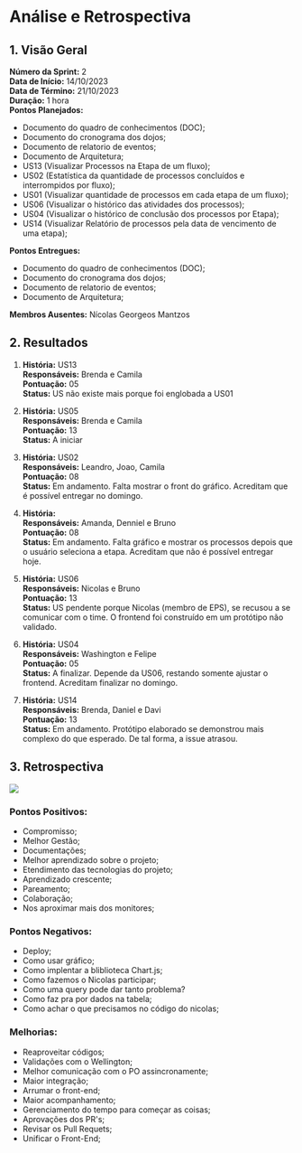 # Análise e Retrospectiva

## 1. Visão Geral
**Número da Sprint:** 2  <br/>
**Data de Início:** 14/10/2023 <br/>
**Data de Término:** 21/10/2023 <br/>
**Duração:** 1 hora <br/>
**Pontos Planejados:** <br/>

  * Documento do quadro de conhecimentos (DOC);
  * Documento do cronograma dos dojos;
  * Documento de relatorio de eventos;
  * Documento de Arquitetura;
  * US13 (Visualizar Processos na Etapa de um fluxo);
  * US02 (Estatística da quantidade de processos concluídos e interrompidos por fluxo);
  * US01 (Visualizar quantidade de processos em cada etapa de um fluxo);
  * US06 (Visualizar o histórico das atividades dos processos);
  * US04 (Visualizar o histórico de conclusão dos processos por Etapa);
  * US14 (Visualizar Relatório de processos pela data de vencimento de uma etapa);

**Pontos Entregues:**

  * Documento do quadro de conhecimentos (DOC);
  * Documento do cronograma dos dojos;
  * Documento de relatorio de eventos;
  * Documento de Arquitetura;

**Membros Ausentes:** Nícolas Georgeos Mantzos

## 2. Resultados
1. **História:** US13 <br/>
**Responsáveis:** Brenda e Camila <br/>
**Pontuação:**  05 <br/>
**Status:** US não existe mais porque foi englobada a US01 <br/>

1. **História:** US05 <br/>
**Responsáveis:** Brenda e Camila <br/>
**Pontuação:** 13 <br/>
**Status:** A iniciar <br/>

1. **História:** US02 <br/>
**Responsáveis:** Leandro, Joao, Camila <br/>
**Pontuação:** 08 <br/>
**Status:** Em andamento. Falta mostrar o front do gráfico. Acreditam que é possível entregar no domingo. <br/>

1. **História:** <br/>
**Responsáveis:** Amanda, Denniel e Bruno <br/>
**Pontuação:** 08 <br/>
**Status:** Em andamento. Falta gráfico e mostrar os processos depois que o usuário seleciona a etapa. Acreditam que não é possível entregar hoje. <br/>
 
1. **História:** US06 <br/>
**Responsáveis:** Nicolas e Bruno <br/>
**Pontuação:**  13 <br/>
**Status:** US pendente porque Nicolas (membro de EPS), se recusou a se comunicar com o time. O frontend foi construído em um protótipo não validado. <br/> 

1. **História:**  US04 <br/>
**Responsáveis:** Washington e Felipe <br/>
**Pontuação:**  05 <br/>
**Status:** A finalizar. Depende da US06, restando somente ajustar o frontend. Acreditam finalizar no domingo. <br/>

1. **História:** US14 <br/>
**Responsáveis:** Brenda, Daniel e Davi <br/>
**Pontuação:** 13 <br/>
**Status:** Em andamento. Protótipo elaborado se demonstrou mais complexo do que esperado. De tal forma, a issue atrasou. <br/>

## 3. Retrospectiva

![](https://hackmd.io/_uploads/BJ_pP9ZM6.png)

### Pontos Positivos:
* Compromisso;
* Melhor Gestão;
* Documentações;
* Melhor aprendizado sobre o projeto;
* Etendimento das tecnologias do projeto;
* Aprendizado crescente;
* Pareamento;
* Colaboração;
* Nos aproximar mais dos monitores;

### Pontos Negativos:

* Deploy;
* Como usar gráfico;
* Como implentar a bliblioteca Chart.js;
* Como fazemos o Nicolas participar;
* Como uma query pode dar tanto problema?
* Como faz pra por dados na tabela;
* Como achar o que precisamos no código do nicolas;

### Melhorias:
* Reaproveitar códigos;
* Validações com o Wellington;
* Melhor comunicação com o PO assincronamente;
* Maior integração;
* Arrumar o front-end;
* Maior acompanhamento;
* Gerenciamento do tempo para começar as coisas;
* Aprovações dos PR's;
* Revisar os Pull Requets;
* Unificar o Front-End;
